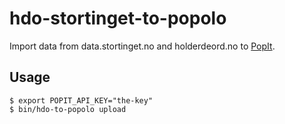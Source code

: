 # hdo-stortinget-to-popolo

Import data from data.stortinget.no and holderdeord.no to [PopIt](https://holderdeord.popit.mysociety.org/).

## Usage

    $ export POPIT_API_KEY="the-key"
    $ bin/hdo-to-popolo upload
